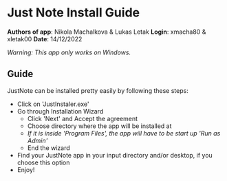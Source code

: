# Just Note Install Guide
**Authors of app**: Nikola Machalkova & Lukas Letak
**Login**: xmacha80 & xletak00
**Date**: 14/12/2022

*Warning: This app only works on Windows.*

## Guide
JustNote can be installed pretty easily by following these steps: 
- Click on 'JustInstaler.exe'
- Go through Installation Wizard 
    * Click 'Next' and Accept the agreement
    * Choose directory where the app will be installed at
    * *If it is inside 'Program Files', the app will have to be start up 'Run as Admin'*
    * End the wizard
- Find your JustNote app in your input directory and/or desktop, if you choose this option
- Enjoy!